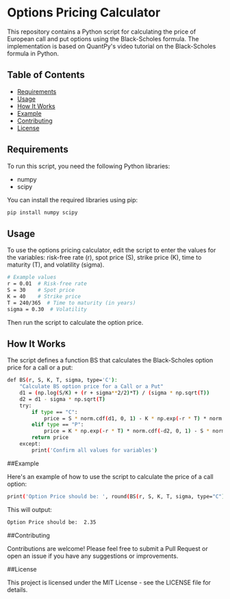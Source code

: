 # Options Pricing Calculator

This repository contains a Python script for calculating the price of European call and put options using the Black-Scholes formula. The implementation is based on QuantPy's video tutorial on the Black-Scholes formula in Python.

## Table of Contents

- [Requirements](#requirements)
- [Usage](#usage)
- [How It Works](#how-it-works)
- [Example](#example)
- [Contributing](#contributing)
- [License](#license)

## Requirements

To run this script, you need the following Python libraries:

- numpy
- scipy

You can install the required libraries using pip:

```sh
pip install numpy scipy
```

## Usage

To use the options pricing calculator, edit the script to enter the values for the variables: risk-free rate (r), spot price (S), strike price (K), time to maturity (T), and volatility (sigma).

```sh
# Example values
r = 0.01  # Risk-free rate
S = 30    # Spot price
K = 40    # Strike price
T = 240/365  # Time to maturity (in years)
sigma = 0.30  # Volatility
```

Then run the script to calculate the option price.

## How It Works

The script defines a function BS that calculates the Black-Scholes option price for a call or a put:

```sh
def BS(r, S, K, T, sigma, type='C'):
    "Calculate BS option price for a Call or a Put"
    d1 = (np.log(S/K) + (r + sigma**2/2)*T) / (sigma * np.sqrt(T))
    d2 = d1 - sigma * np.sqrt(T)
    try:
        if type == "C":
            price = S * norm.cdf(d1, 0, 1) - K * np.exp(-r * T) * norm.cdf(d2, 0, 1)
        elif type == "P":
            price = K * np.exp(-r * T) * norm.cdf(-d2, 0, 1) - S * norm.cdf(-d1, 0, 1)
        return price    
    except:
        print('Confirm all values for variables')
```

##Example

Here's an example of how to use the script to calculate the price of a call option:

```sh
print('Option Price should be: ', round(BS(r, S, K, T, sigma, type="C"), 2))
```

This will output:
```sh
Option Price should be:  2.35
```

##Contributing

Contributions are welcome! Please feel free to submit a Pull Request or open an issue if you have any suggestions or improvements.

##License

This project is licensed under the MIT License - see the LICENSE file for details.


